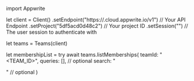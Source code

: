 import Appwrite

let client = Client()
    .setEndpoint("https://<REGION>.cloud.appwrite.io/v1") // Your API Endpoint
    .setProject("5df5acd0d48c2") // Your project ID
    .setSession("") // The user session to authenticate with

let teams = Teams(client)

let membershipList = try await teams.listMemberships(
    teamId: "<TEAM_ID>",
    queries: [], // optional
    search: "<SEARCH>" // optional
)

